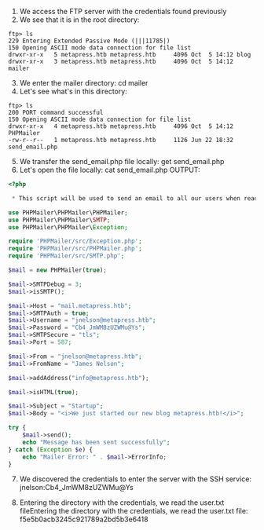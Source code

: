1) We access the FTP server with the credentials found previously
2) We see that it is in the root directory:
```
ftp> ls
229 Entering Extended Passive Mode (|||11785|)
150 Opening ASCII mode data connection for file list
drwxr-xr-x   5 metapress.htb metapress.htb     4096 Oct  5 14:12 blog
drwxr-xr-x   3 metapress.htb metapress.htb     4096 Oct  5 14:12 mailer
```

3) We enter the mailer directory: cd mailer
4) Let's see what's in this directory:
```
ftp> ls
200 PORT command successful
150 Opening ASCII mode data connection for file list
drwxr-xr-x   4 metapress.htb metapress.htb     4096 Oct  5 14:12 PHPMailer
-rw-r--r--   1 metapress.htb metapress.htb     1126 Jun 22 18:32 send_email.php
```
5) We transfer the send_email.php file locally: get  send_email.php
6) Let's open the file locally: cat  send_email.php
OUTPUT:
```php
<?php

 * This script will be used to send an email to all our users when ready fo

use PHPMailer\PHPMailer\PHPMailer;
use PHPMailer\PHPMailer\SMTP;
use PHPMailer\PHPMailer\Exception;

require 'PHPMailer/src/Exception.php';
require 'PHPMailer/src/PHPMailer.php';
require 'PHPMailer/src/SMTP.php';

$mail = new PHPMailer(true);

$mail->SMTPDebug = 3;                               
$mail->isSMTP();            

$mail->Host = "mail.metapress.htb";
$mail->SMTPAuth = true;                          
$mail->Username = "jnelson@metapress.htb";                 
$mail->Password = "Cb4_JmWM8zUZWMu@Ys";                           
$mail->SMTPSecure = "tls";                           
$mail->Port = 587;                                   

$mail->From = "jnelson@metapress.htb";
$mail->FromName = "James Nelson";

$mail->addAddress("info@metapress.htb");

$mail->isHTML(true);

$mail->Subject = "Startup";
$mail->Body = "<i>We just started our new blog metapress.htb!</i>";

try {
    $mail->send();
    echo "Message has been sent successfully";
} catch (Exception $e) {
    echo "Mailer Error: " . $mail->ErrorInfo;
}
```
7) We discovered the credentials to enter the server with the SSH service: 
   jnelson:Cb4_JmWM8zUZWMu@Ys

8) Entering the directory with the credentials, we read the user.txt fileEntering the directory with the credentials, we read the user.txt file:
f5e5b0acb3245c921789a2bd5b3e6418
